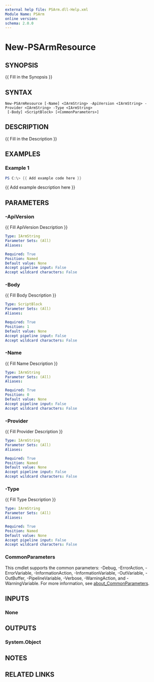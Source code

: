 ```yaml
---
external help file: PSArm.dll-Help.xml
Module Name: PSArm
online version:
schema: 2.0.0
---
```


# New-PSArmResource

## SYNOPSIS
{{ Fill in the Synopsis }}

## SYNTAX

```
New-PSArmResource [-Name] <IArmString> -ApiVersion <IArmString> -Provider <IArmString> -Type <IArmString>
 [-Body] <ScriptBlock> [<CommonParameters>]
```

## DESCRIPTION
{{ Fill in the Description }}

## EXAMPLES

### Example 1
```powershell
PS C:\> {{ Add example code here }}
```

{{ Add example description here }}

## PARAMETERS

### -ApiVersion
{{ Fill ApiVersion Description }}

```yaml
Type: IArmString
Parameter Sets: (All)
Aliases:

Required: True
Position: Named
Default value: None
Accept pipeline input: False
Accept wildcard characters: False
```

### -Body
{{ Fill Body Description }}

```yaml
Type: ScriptBlock
Parameter Sets: (All)
Aliases:

Required: True
Position: 1
Default value: None
Accept pipeline input: False
Accept wildcard characters: False
```

### -Name
{{ Fill Name Description }}

```yaml
Type: IArmString
Parameter Sets: (All)
Aliases:

Required: True
Position: 0
Default value: None
Accept pipeline input: False
Accept wildcard characters: False
```

### -Provider
{{ Fill Provider Description }}

```yaml
Type: IArmString
Parameter Sets: (All)
Aliases:

Required: True
Position: Named
Default value: None
Accept pipeline input: False
Accept wildcard characters: False
```

### -Type
{{ Fill Type Description }}

```yaml
Type: IArmString
Parameter Sets: (All)
Aliases:

Required: True
Position: Named
Default value: None
Accept pipeline input: False
Accept wildcard characters: False
```

### CommonParameters
This cmdlet supports the common parameters: -Debug, -ErrorAction, -ErrorVariable, -InformationAction, -InformationVariable, -OutVariable, -OutBuffer, -PipelineVariable, -Verbose, -WarningAction, and -WarningVariable. For more information, see [about_CommonParameters](http://go.microsoft.com/fwlink/?LinkID=113216).

## INPUTS

### None

## OUTPUTS

### System.Object
## NOTES

## RELATED LINKS
